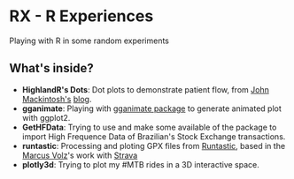 # RX - R Experiences

Playing with R in some random experiments

## What's inside?

 - **HighlandR's Dots**: Dot plots to demonstrate patient flow, from [John Mackintosh's](https://johnmackintosh.com/2017-12-21-flow/) [blog](https://twitter.com/HighlandDataSci).
 - **gganimate**: Playing with [gganimate package](https://github.com/dgrtwo/gganimate) to generate animated plot with ggplot2.
 - **GetHFData**: Trying to use and make some available of the package to import High Frequence Data of Brazilian's Stock Exchange transactions.
 - **runtastic**: Processing and ploting GPX files from [Runtastic](http://www.runtastic.com), based in the [Marcus Volz](https://twitter.com/mgvolz)'s work with [Strava](https://github.com/marcusvolz/strava)
  - **plotly3d**: Trying to plot my #MTB rides in a 3D interactive space.